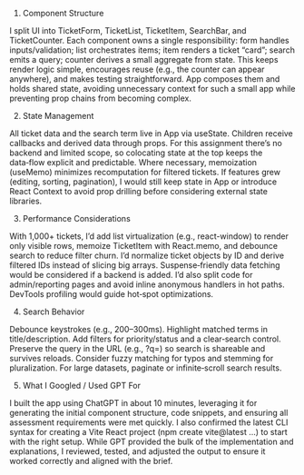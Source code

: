 1) Component Structure

I split UI into TicketForm, TicketList, TicketItem, SearchBar, and TicketCounter. Each component owns a single responsibility: form handles inputs/validation; list orchestrates items; item renders a ticket “card”; search emits a query; counter derives a small aggregate from state. This keeps render logic simple, encourages reuse (e.g., the counter can appear anywhere), and makes testing straightforward. App composes them and holds shared state, avoiding unnecessary context for such a small app while preventing prop chains from becoming complex.

2) State Management

All ticket data and the search term live in App via useState. Children receive callbacks and derived data through props. For this assignment there’s no backend and limited scope, so colocating state at the top keeps the data‑flow explicit and predictable. Where necessary, memoization (useMemo) minimizes recomputation for filtered tickets. If features grew (editing, sorting, pagination), I would still keep state in App or introduce React Context to avoid prop drilling before considering external state libraries.

3) Performance Considerations

With 1,000+ tickets, I’d add list virtualization (e.g., react-window) to render only visible rows, memoize TicketItem with React.memo, and debounce search to reduce filter churn. I’d normalize ticket objects by ID and derive filtered IDs instead of slicing big arrays. Suspense‑friendly data fetching would be considered if a backend is added. I’d also split code for admin/reporting pages and avoid inline anonymous handlers in hot paths. DevTools profiling would guide hot‑spot optimizations.

4) Search Behavior

Debounce keystrokes (e.g., 200–300ms). Highlight matched terms in title/description. Add filters for priority/status and a clear‑search control. Preserve the query in the URL (e.g., ?q=) so search is shareable and survives reloads. Consider fuzzy matching for typos and stemming for pluralization. For large datasets, paginate or infinite‑scroll search results.

5) What I Googled / Used GPT For

I built the app using ChatGPT in about 10 minutes, leveraging it for generating the initial component structure, code snippets, and ensuring all assessment requirements were met quickly. I also confirmed the latest CLI syntax for creating a Vite React project (npm create vite@latest ...) to start with the right setup. While GPT provided the bulk of the implementation and explanations, I reviewed, tested, and adjusted the output to ensure it worked correctly and aligned with the brief.